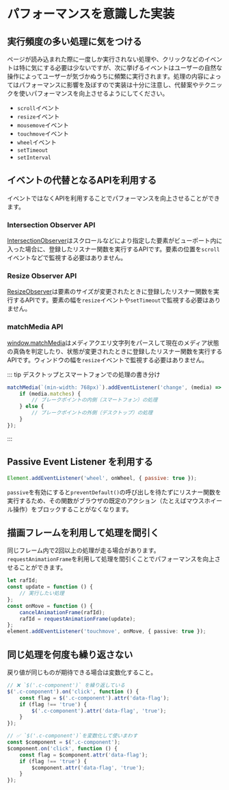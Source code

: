 # パフォーマンスを意識した実装

## 実行頻度の多い処理に気をつける

ページが読み込まれた際に一度しか実行されない処理や、クリックなどのイベントは特に気にする必要は少ないですが、次に挙げるイベントはユーザーの自然な操作によってユーザーが気づかぬうちに頻繁に実行されます。処理の内容によってはパフォーマンスに影響を及ぼすので実装は十分に注意し、代替案やテクニックを使いパフォーマンスを向上させるようにしてください。

- `scroll`イベント
- `resize`イベント
- `mousemove`イベント
- `touchmove`イベント
- `wheel`イベント
- `setTimeout`
- `setInterval`

## イベントの代替となるAPIを利用する

イベントではなくAPIを利用することでパフォーマンスを向上させることができます。

### Intersection Observer API

[IntersectionObserver](https://developer.mozilla.org/ja/docs/Web/API/IntersectionObserver)はスクロールなどにより指定した要素がビューポート内に入った場合に、登録したリスナー関数を実行するAPIです。要素の位置を`scroll`イベントなどで監視する必要はありません。

### Resize Observer API

[ResizeObserver](https://developer.mozilla.org/ja/docs/Web/API/ResizeObserver)は要素のサイズが変更されたときに登録したリスナー関数を実行するAPIです。要素の幅を`resize`イベントや`setTimeout`で監視する必要はありません。

### matchMedia API

[window.matchMedia](https://developer.mozilla.org/ja/docs/Web/API/Window/matchMedia)はメディアクエリ文字列をパースして現在のメディア状態の真偽を判定したり、状態が変更されたときに登録したリスナー関数を実行するAPIです。ウィンドウの幅を`resize`イベントで監視する必要はありません。

::: tip デスクトップとスマートフォンでの処理の書き分け

```ts
matchMedia(`(min-width: 768px)`).addEventListener('change', (media) => {
	if (media.matches) {
		// ブレークポイントの内側（スマートフォン）の処理
	} else {
		// ブレークポイントの外側（デスクトップ）の処理
	}
});
```

:::

## Passive Event Listener を利用する

```js
Element.addEventListener('wheel', onWheel, { passive: true });
```

`passive`を有効にすると`preventDefault()`の呼び出しを待たずにリスナー関数を実行するため、その関数がブラウザの既定のアクション（たとえばマウスホイール操作）をブロックすることがなくなります。

## 描画フレームを利用して処理を間引く

同じフレーム内で2回以上の処理が走る場合があります。`requestAnimationFrame`を利用して処理を間引くことでパフォーマンスを向上させることができます。

```ts
let rafId;
const update = function () {
	// 実行したい処理
};
const onMove = function () {
	cancelAnimationFrame(rafId);
	rafId = requestAnimationFrame(update);
};
element.addEventListener('touchmove', onMove, { passive: true });
```

## 同じ処理を何度も繰り返さない

戻り値が同じものが期待できる場合は変数化すること。

```ts
// ❌ `$('.c-component')` を繰り返している
$('.c-component').on('click', function () {
	const flag = $('.c-component').attr('data-flag');
	if (flag !== 'true') {
		$('.c-component').attr('data-flag', 'true');
	}
});

// ✅ `$('.c-component')`を変数化して使いまわす
const $component = $('.c-component');
$component.on('click', function () {
	const flag = $component.attr('data-flag');
	if (flag !== 'true') {
		$component.attr('data-flag', 'true');
	}
});
```
